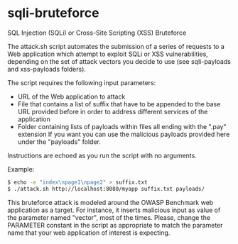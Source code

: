 # sqli-bruteforce
SQL Injection (SQLi) or Cross-Site Scripting (XSS) Bruteforce

The attack.sh script automates the submission of a series of requests to a Web application which attempt to exploit SQLi or XSS vulnerabilities, depending on the set of attack vectors you decide to use (see sqli-payloads and xss-payloads folders). 

The script requires the following input parameters:
* URL of the Web application to attack
* File that contains a list of suffix that have to be appended to the base URL provided before in order to address different services of the application
* Folder containing lists of payloads within files all ending with the ".pay" extension
If you want you can use the malicious payloads provided here under the "payloads" folder.

Instructions are echoed as you run the script with no arguments.

Example: 
```bash
$ echo -e "index\npage1\npage2" > suffix.txt
$ ./attack.sh http://localhost:8080/myapp suffix.txt payloads/
```
This bruteforce attack is modeled around the OWASP Benchmark web application as a target. For instance, it inserts malicious input as value of the parameter named "vector", most of the times. Please, change the PARAMETER constant in the script as appropriate to match the parameter name that your web application of interest is expecting.
